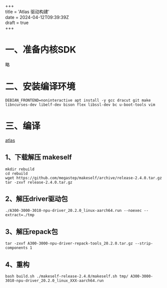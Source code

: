 +++  
title = 'Atlas 驱动构建'  
date = 2024-04-12T09:39:39Z  
draft = true  
+++

# 一、准备内核SDK

略

# 二、安装编译环境

```
DEBIAN_FRONTEND=noninteractive apt install -y gcc dracut git make libncurses-dev libelf-dev bison flex libssl-dev bc u-boot-tools vim
```

# 三、编译

[atlas](https://github.com/hlyani/atlas)

## 1、下载解压 makeself

```
mkdir rebuild
cd rebuild
wget https://github.com/megastep/makeself/archive/release-2.4.0.tar.gz
tar -zxvf release-2.4.0.tar.gz
```

## 2、解压driver驱动包

```
./A300-3000-3010-npu-driver_20.2.0_linux-aarch64.run --noexec --extract=./tmp
```

## 3、解压repack包

```
tar -zxvf A300-3000-npu-driver-repack-tools_20.2.0.tar.gz --strip-components 1
```

## 4、重构

```
bash build.sh ./makeself-release-2.4.0/makeself.sh tmp/ A300-3000-3010-npu-driver_20.2.0_linux_XXX-aarch64.run
```

